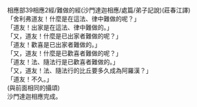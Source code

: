 相應部39相應2經/難做的經(沙門達迦相應/處篇/弟子記說)(莊春江譯)  
「舍利弗道友！什麼是在這法、律中難做的呢？」  
「道友！出家是在這法、律中難做的。」  
「又，道友！什麼是已出家者難做的呢？」  
「道友！歡喜是已出家者難做的。」  
「又，道友！什麼是已歡喜者難做的呢？」  
「道友！法、隨法行是已歡喜者難做的。」  
「又，道友！法、隨法行的比丘要多久成為阿羅漢？」  
「道友！不久。」  
(與前面相同的攝頌)  
沙門達迦相應完成。  
  
  
